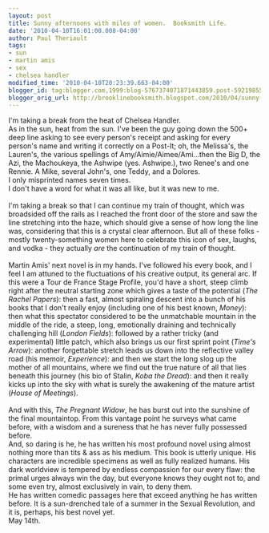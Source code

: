 ```yaml
---
layout: post
title: Sunny afternoons with miles of women.  Booksmith Life.
date: '2010-04-10T16:01:00.008-04:00'
author: Paul Theriault
tags:
- sun
- martin amis
- sex
- chelsea handler
modified_time: '2010-04-10T20:23:39.663-04:00'
blogger_id: tag:blogger.com,1999:blog-5767374071871443859.post-5921985540025594637
blogger_orig_url: http://brooklinebooksmith.blogspot.com/2010/04/sunny-afternoons-with-miles-of-women.html
---
```


I'm taking a break from the heat of Chelsea Handler.<br />As in the sun, heat from the sun.  I've been the guy going down the 500+ deep line asking to see every person's receipt and asking for every person's name and writing it correctly on a Post-It; oh, the Melissa's, the Lauren's, the various spellings of Amy/Aimie/Aimee/Ami...then the Big D, the Azi, the Machoukeya, the Ashwipe (yes. Ashwipe.), two Renee's and one Rennie.  A Mike, several John's, one Teddy, and a Dolores.<br />I only misprinted names seven times.  <br />I don't have a word for what it was all like, but it was new to me.<br /><br />I'm taking a break so that I can continue my train of thought, which was broadsided off the rails as I reached the front door of the store and saw the line stretching into the haze, which should give a sense of how long the line was, considering that this is a crystal clear afternoon.  But all of these folks - mostly twenty-something women here to celebrate this icon of sex, laughs, and vodka - they actually <em>are</em> the continuation of my train of thought.<br /><br />Martin Amis' next novel is in my hands.  I've followed his every book, and I feel I am attuned to the fluctuations of his creative output, its general arc.  If this were a Tour de France Stage Profile, you'd have a short, steep climb right after the neutral starting zone which gives a taste of the potential (<em>The Rachel Papers</em>): then a fast, almost spiraling descent into a bunch of his books that I don't really enjoy (including one of his best known, <em>Money</em>):  then what this spectator considered to be the unmatchable mountain in the middle of the ride, a steep, long, emotionally draining and technically challenging hill (<em>London Fields</em>):  followed by a rather tricky (and experimental) little patch, which also brings us our first sprint point (<em>Time's Arrow</em>):  another forgettable stretch leads us down into the reflective valley road (his memoir, <em>Experience</em>):  and then we start the long slog up the mother of all mountains, where we find out the true nature of all that lies beneath this journey (his bio of Stalin, <em>Koba the Dread</em>):  and then it really kicks up into the sky with what is surely the awakening of the mature artist (<em>House of Meetings</em>).<br /><br />And with this, <em>The Pregnant Widow</em>, he has burst out into the sunshine of the final mountaintop.  From this vantage point he surveys what came before, with a wisdom and a sureness that he has never fully possessed before.  <br />And, so daring is he, he has written his most profound novel using almost nothing more than tits & ass as his medium.  This book is utterly unique.  His characters are incredible specimens as well as fully realized humans.  His dark worldview is tempered by endless compassion for our every flaw: the primal urges always win the day, but everyone knows they ought not to, and some even try, almost exclusively in vain, to deny them.  <br />He has written comedic passages here that exceed anything he has written before.  It is a sun-drenched tale of a summer in the Sexual Revolution, and it is, perhaps, his best novel yet.  <br />May 14th.